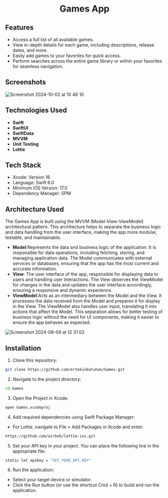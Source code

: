 # <p align="center">Games App</p>

## Features

- Access a full list of all available games.
- View in-depth details for each game, including descriptions, release dates, and more.
- Easily add games to your favorites for quick access.
- Perform searches across the entire game library or within your favorites for seamless navigation.


 ## Screenshots

![Screenshot 2024-10-02 at 10 46 10](https://github.com/user-attachments/assets/8b5a25d1-a1c8-4948-8b19-6003834ad503)


## Technologies Used

- **Swift**
- **SwiftUI**
- **SwiftData**
- **MVVM**
- **Unit Testing**
- **Lottie**

 
## Tech Stack
- Xcode: Version 16
- Language: Swift 6.0
- Minimum iOS Version: 17.0
- Dependency Manager: SPM

 
## Architecture Used 
The Games App is built using the MVVM (Model-View-ViewModel) architectural pattern. This architecture helps to separate the business logic and data handling from the user interface, making the app more modular, testable, and maintainable.

- **Model**:Represents the data and business logic of the application. It is responsible for data operations, including fetching, storing, and managing application data. The Model communicates with external services or databases, ensuring that the app has the most current and accurate information.
- **View**: The user interface of the app, responsible for displaying data to users and handling user interactions. The View observes the ViewModel for changes in the data and updates the user interface accordingly, ensuring a responsive and dynamic experience.
- **ViewModel**:Acts as an intermediary between the Model and the View. It processes the data received from the Model and prepares it for display in the View. The ViewModel also handles user input, translating it into actions that affect the Model. This separation allows for better testing of business logic without the need for UI components, making it easier to ensure the app behaves as expected.

![Screenshot 2024-08-09 at 12 31 02](https://github.com/user-attachments/assets/f79044cc-7b40-4d2f-abc1-716dd6384964)

## Installation

1. Clone this repository:

```bash
git clone https://github.com/ertekinbatuhan/Games.git
```

2. Navigate to the project directory:

```bash
cd Games
```

3. Open the Project in Xcode:

```bash
open Games.xcodeproj
```
4. Add required dependencies using Swift Package Manager:
 - For Lottie, navigate to File > Add Packages in Xcode and enter:
```bash
https://github.com/airbnb/lottie-ios.git
```
5.	Set your API key in your project. You can place the following line in the appropriate file:
```bash
static let apiKey = "SET_YOUR_API_KEY"

```
6. Run the application:
- Select your target device or simulator.
- Click the Run button (or use the shortcut Cmd + R) to build and run the application.


    
